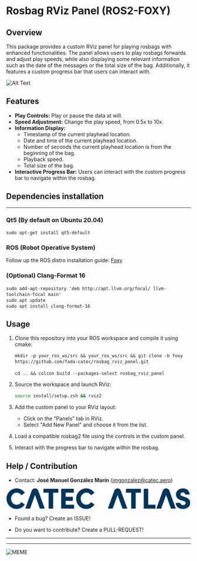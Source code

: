 # Rosbag RViz Panel (ROS2-FOXY)

## Overview

This package provides a custom RViz panel for playing rosbags with enhanced functionalities. The panel allows users to play rosbags forwards and adjust play speeds, while also displaying some relevant information such as the date of the messages or the total size of the bag. Additionally, it features a custom progress bar that users can interact with.

![Alt Text](docs/rviz_view.gif)

## Features

- **Play Controls:** Play or pause the data at will.
- **Speed Adjustment:** Change the play speed, from 0.5x to 10x.
- **Information Display:**
  - Timestamp of the current playhead location.
  - Date and time of the current playhead location.
  - Number of seconds the current playhead location is from the beginning of the bag.
  - Playback speed.
  - Total size of the bag.
- **Interactive Progress Bar:** Users can interact with the custom progress bar to navigate within the rosbag.

## Dependencies installation

---

### Qt5 (By default on Ubuntu 20.04)
```
sudo apt-get install qt5-default
```

### ROS (Robot Operative System)

Follow up the ROS distro installation guide: [Foxy](https://docs.ros.org/en/foxy/Installation.html)

### (Optional) Clang-Format 16

```
sudo add-apt-repository 'deb http://apt.llvm.org/focal/ llvm-toolchain-focal main'
sudo apt update
sudo apt install clang-format-16
```

## Usage

1. Clone this repository into your ROS workspace and compile it using cmake:
    ```
    mkdir -p your_ros_ws/src && your_ros_ws/src && git clone -b foxy https://github.com/fada-catec/rosbag_rviz_panel.git

    cd .. && colcon build --packages-select rosbag_rviz_panel
    ```

1. Source the workspace and launch RViz:

    ```bash
    source install/setup.zsh && rviz2
    ```

2. Add the custom panel to your RViz layout:

    - Click on the "Panels" tab in RViz.
    - Select "Add New Panel" and choose it from the list.

3. Load a compatible rosbag2 file using the controls in the custom panel.

4. Interact with the progress bar to navigate within the rosbag.

## Help / Contribution

* Contact: **José Manuel González Marín** (jmgonzalez@catec.aero)

![CATEC](./docs/CATEC-ATLAS.png)

* Found a bug? Create an ISSUE!

* Do you want to contribute? Create a PULL-REQUEST!

---
---

![MEME](./docs/meme.gif)